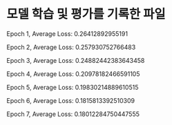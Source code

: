 # 모델 학습 및 평가를 기록한 파일

Epoch 1, Average Loss: 0.26412892955191

Epoch 2, Average Loss: 0.257930752766483

Epoch 3, Average Loss: 0.24882442383643458

Epoch 4, Average Loss: 0.20978182466591105

Epoch 5, Average Loss: 0.19830214889610515

Epoch 6, Average Loss: 0.1815813392510309

Epoch 7, Average Loss: 0.18012284750447555



